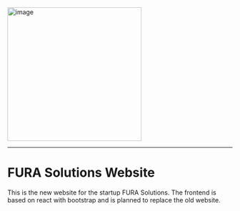 <img src="https://github.com/user-attachments/assets/e33ad1a4-9138-4344-98a5-2b8c4c9fcd76" alt="image" height="300"/>

---

# FURA Solutions Website

This is the new website for the startup FURA Solutions. The frontend is based on react with bootstrap and is planned to replace the old website.

